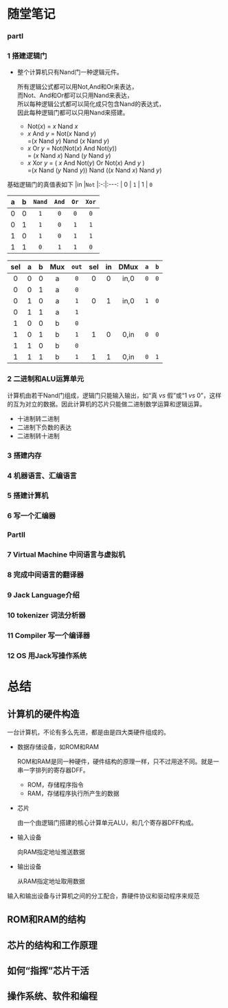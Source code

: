 # 随堂笔记
### partI
### 1 搭建逻辑门
- 整个计算机只有Nand门一种逻辑元件。

  所有逻辑公式都可以用Not,And和Or来表达，<br/>
  而Not、And和Or都可以只用Nand来表达，<br/>
  所以每种逻辑公式都可以简化成只包含Nand的表达式，<br/>
  因此每种逻辑门都可以只用Nand来搭建。<br/>
  - Not(_x_) = _x_ Nand _x_
  - _x_ And _y_ = Not(_x_ Nand _y_)<br/>
    =(_x_ Nand _y_) Nand (_x_ Nand _y_)
  - _x_ Or _y_ = Not(Not(_x_) And Not(_y_))<br/>
  = (_x_ Nand _x_) Nand (_y_ Nand _y_)
  - _x_ Xor _y_ = ( _x_ And Not(_y_) Or Not(_x_) And _y_ ) <br/>
   =(_x_ Nand (_y_ Nand _y_)) Nand ((_x_ Nand _x_) Nand _y_)

基础逻辑门的真值表如下
|in |`Not`
|:-:|:---:
| 0 | `1`
| 1 | `0`

| a | b |`Nand`|`And`|`Or`|`Xor`
|:-:|:-:|:----:|:---:|:--:|:---:
| 0 | 0 |  `1` | `0` | `0`| `0`
| 0 | 1 |  `1` | `0` | `1`| `1`
| 1 | 0 |  `1` | `0` | `1`| `1`
| 1 | 1 |  `0` | `1` | `1`| `0` 

|sel| a | b |Mux|`out`|sel|in |DMux|`a`|`b`
|:-:|:-:|:-:|:-:|:---:|:-:|:-:|:--:|:-:|:-:
| 0 | 0 | 0 | a | `0` | 0 | 0 |in,0|`0`|`0`
| 0 | 0 | 1 | a | `0`
| 0 | 1 | 0 | a | `1` | 0 | 1 |in,0|`1`|`0`
| 0 | 1 | 1 | a | `1`
| 1 | 0 | 0 | b | `0`
| 1 | 0 | 1 | b | `1` | 1 | 0 |0,in|`0`|`0`
| 1 | 1 | 0 | b | `0`
| 1 | 1 | 1 | b | `1` | 1 | 1 |0,in|`0`|`1` 



### 2 二进制和ALU运算单元

计算机由若干Nand门组成，逻辑门只能输入输出，如“真 _vs_ 假”或“1 _vs_ 0”，这样的互为对立的数据。因此计算机的芯片只能做二进制数学运算和逻辑运算。

- 十进制转二进制
- 二进制下负数的表达
- 二进制转十进制
### 3 搭建内存
### 4 机器语言、汇编语言
### 5 搭建计算机
### 6 写一个汇编器
### PartII
### 7 Virtual Machine 中间语言与虚拟机
### 8 完成中间语言的翻译器
### 9 Jack Language介绍
### 10 tokenizer 词法分析器
### 11 Compiler 写一个编译器
### 12 OS 用Jack写操作系统
# 总结
## 计算机的硬件构造

一台计算机，不论有多么先进，都是由是四大类硬件组成的。

- 数据存储设备，如ROM和RAM
  
  ROM和RAM是同一种硬件，硬件结构的原理一样，只不过用途不同。就是一串一字排列的寄存器DFF。
  - ROM，存储程序指令
  - RAM，存储程序执行所产生的数据

- 芯片

  由一个由逻辑门搭建的核心计算单元ALU，和几个寄存器DFF构成。
  
- 输入设备
  
  向RAM指定地址推送数据
  
- 输出设备

  从RAM指定地址取用数据

输入和输出设备与计算机之间的分工配合，靠硬件协议和驱动程序来规范
  
## ROM和RAM的结构

## 芯片的结构和工作原理
## 如何“指挥”芯片干活
## 
## 操作系统、软件和编程
